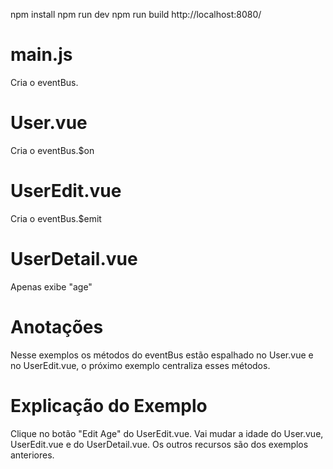 npm install
npm run dev
npm run build
http://localhost:8080/


# main.js
Cria o eventBus.

# User.vue
Cria o eventBus.$on

# UserEdit.vue
Cria o eventBus.$emit

# UserDetail.vue
Apenas exibe "age"

# Anotações
Nesse exemplos os métodos do eventBus estão espalhado no User.vue e no UserEdit.vue, o
próximo exemplo centraliza esses métodos.

# Explicação do Exemplo
Clique no botão "Edit Age" do UserEdit.vue. Vai mudar a idade
do User.vue, UserEdit.vue e do UserDetail.vue.
Os outros recursos são dos exemplos anteriores.

